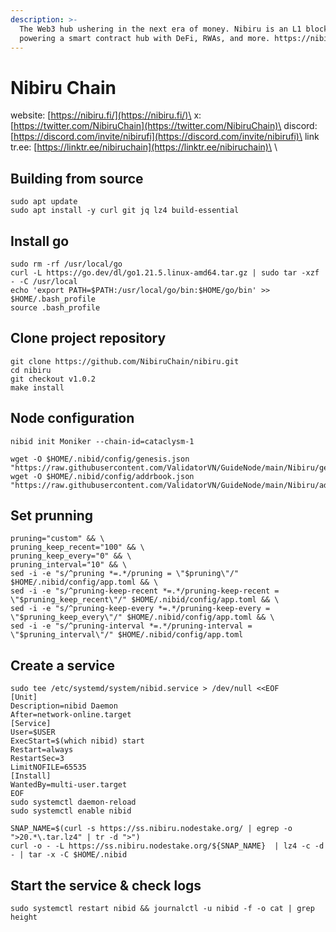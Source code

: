 ```yaml
---
description: >-
  The Web3 hub ushering in the next era of money. Nibiru is an L1 blockchain
  powering a smart contract hub with DeFi, RWAs, and more. https://nibiru.fi
---
```


# Nibiru Chain

website: [https://nibiru.fi/](https://nibiru.fi/)\
x: [https://twitter.com/NibiruChain](https://twitter.com/NibiruChain)\
discord: [https://discord.com/invite/nibirufi](https://discord.com/invite/nibirufi)\
link tr.ee: [https://linktr.ee/nibiruchain](https://linktr.ee/nibiruchain)\
\


## **Building from source**

```
sudo apt update
sudo apt install -y curl git jq lz4 build-essential
```

## **Install go**

```
sudo rm -rf /usr/local/go
curl -L https://go.dev/dl/go1.21.5.linux-amd64.tar.gz | sudo tar -xzf - -C /usr/local
echo 'export PATH=$PATH:/usr/local/go/bin:$HOME/go/bin' >> $HOME/.bash_profile
source .bash_profile
```

## **Clone project repository**

```
git clone https://github.com/NibiruChain/nibiru.git
cd nibiru
git checkout v1.0.2
make install
```

## **Node configuration**

```
nibid init Moniker --chain-id=cataclysm-1

wget -O $HOME/.nibid/config/genesis.json "https://raw.githubusercontent.com/ValidatorVN/GuideNode/main/Nibiru/genesis.json"
wget -O $HOME/.nibid/config/addrbook.json "https://raw.githubusercontent.com/ValidatorVN/GuideNode/main/Nibiru/addrbook.json"

```

## **Set prunning**

```
pruning="custom" && \
pruning_keep_recent="100" && \
pruning_keep_every="0" && \
pruning_interval="10" && \
sed -i -e "s/^pruning *=.*/pruning = \"$pruning\"/" $HOME/.nibid/config/app.toml && \
sed -i -e "s/^pruning-keep-recent *=.*/pruning-keep-recent = \"$pruning_keep_recent\"/" $HOME/.nibid/config/app.toml && \
sed -i -e "s/^pruning-keep-every *=.*/pruning-keep-every = \"$pruning_keep_every\"/" $HOME/.nibid/config/app.toml && \
sed -i -e "s/^pruning-interval *=.*/pruning-interval = \"$pruning_interval\"/" $HOME/.nibid/config/app.toml
```

## **Create a service**

```
sudo tee /etc/systemd/system/nibid.service > /dev/null <<EOF
[Unit]
Description=nibid Daemon
After=network-online.target
[Service]
User=$USER
ExecStart=$(which nibid) start
Restart=always
RestartSec=3
LimitNOFILE=65535
[Install]
WantedBy=multi-user.target
EOF
sudo systemctl daemon-reload
sudo systemctl enable nibid

SNAP_NAME=$(curl -s https://ss.nibiru.nodestake.org/ | egrep -o ">20.*\.tar.lz4" | tr -d ">")
curl -o - -L https://ss.nibiru.nodestake.org/${SNAP_NAME}  | lz4 -c -d - | tar -x -C $HOME/.nibid

```

## **Start the service & check logs**

```
sudo systemctl restart nibid && journalctl -u nibid -f -o cat | grep height
```
